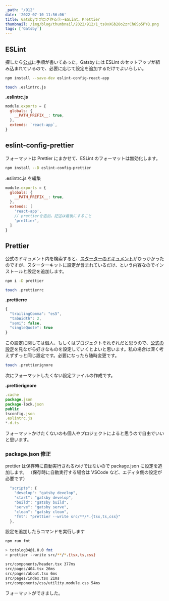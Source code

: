 ```yaml
---
_path: "/912"
date: '2022-07-10 11:56:06'
title: Gatsbyでブログ作る③〜ESLint、Prettier
thumbnail: /img/blog/thumbnail/2022/912/1_tsOxXGb20o2zrCh6Sp5PYQ.png
tags: ['Gatsby']
---
```

## ESLint

探したら[公式](https://www.gatsbyjs.com/docs/how-to/custom-configuration/eslint/)に手順が書いてあった。Gatsby には ESLint のセットアップが組み込まれているので、必要に応じて設定を追加するだけでよいらしい。

```sh
npm install --save-dev eslint-config-react-app
```

```sh
touch .eslintrc.js
```

**.eslintrc.js**

```javascript
module.exports = {
  globals: {
    __PATH_PREFIX__: true,
  },
  extends: `react-app`,
}
```

## eslint-config-prettier

フォーマットは Prettier にまかせて、ESLint のフォーマットは無効化します。

```sh
npm install --D eslint-config-prettier
```

.eslintrc.js を編集

```javascript
module.exports = {
  globals: {
    __PATH_PREFIX__: true,
  },
  extends: [
    'react-app',
    // prettierを追加。記述は最後にすること
    'prettier',
  ]
}
```

## Prettier

公式のドキュメント内を検索すると、[スターターのドキュメント](https://www.gatsbyjs.com/docs/creating-a-starter/#basic-requirements)がひっかかったのですが、スターターキットに設定が含まれているだけ、という内容なのでインストールと設定を追加します。

```sh
npm i -D prettier
```

```sh
touch .prettierrc
```

**.prettierrc**

```javascript
{
  "trailingComma": "es5",
  "tabWidth": 2,
  "semi": false,
  "singleQuote": true
}
```

この設定に関しては個人、もしくはプロジェクトそれぞれだと思うので、[公式の設定](https://prettier.io/docs/en/options.html)を見ながら好きなものを設定していくとよいと思います。私の場合は深く考えずずっと同じ設定です。必要になったら随時変更です。

```sh
touch .prettierignore
```

次にフォーマットしたくない設定ファイルの作成です。

**.prettierignore**
```javascript
.cache
package.json
package-lock.json
public
tsconfig.json
.eslintrc.js
*.d.ts
```

フォーマットかけたくないのも個人やプロジェクトによると思うので自由でいいと思います。

### package.json 修正

prettier は保存時に自動実行されるわけではないので package.json に設定を追加します。
（保存時に自動実行する場合は VSCode など、エディタ側の設定が必要です）

```javascript
  "scripts": {
    "develop": "gatsby develop",
    "start": "gatsby develop",
    "build": "gatsby build",
    "serve": "gatsby serve",
    "clean": "gatsby clean",
    "fmt": "prettier --write src/**/*.{tsx,ts,css}"
  },
```

設定を追加したらコマンドを実行します

```sh
npm run fmt
```

```sh
> totolog34@1.0.0 fmt
> prettier --write src/**/*.{tsx,ts,css}

src/components/header.tsx 377ms
src/pages/404.tsx 26ms
src/pages/about.tsx 6ms
src/pages/index.tsx 21ms
src/components/css/utility.module.css 54ms
```

フォーマットができました。
